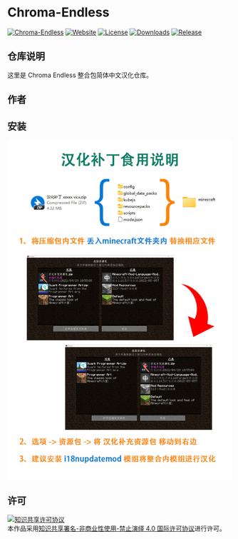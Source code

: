 <!-- markdownlint-disable MD033 -->
# Chroma-Endless

[![Chroma-Endless](https://img.shields.io/badge/CurseForge-Chroma--Endless-F16436)](https://www.curseforge.com/minecraft/modpacks/chroma-endless)
[![Website](https://shields.io/website?up_message=anyijun.com&url=http://anyijun.com&label=Website)](http://anyijun.com)
[![License](https://img.shields.io/badge/License-CC%20BY--NC--ND%204.0-blue)](https://github.com/ShaBaiTianCN/Chroma-Endless/blob/master/LICENSE)
[![Downloads](https://shields.io/github/downloads/ShaBaiTianCN/Chroma-Endless/total?label=Downloads)](https://github.com/ShaBaiTianCN/Chroma-Endless/releases)
[![Release](https://shields.io/github/v/release/ShaBaiTianCN/Chroma-Endless?display_name=tag&include_prereleases&label=Release)](https://github.com/ShaBaiTianCN/Chroma-Endless/releases/latest)

## 仓库说明

这里是 Chroma Endless 整合包简体中文汉化仓库。

## 作者

## 安装

![汉化补丁食用说明](汉化补丁食用说明.jpg)

## 许可

<a rel="license" href="http://creativecommons.org/licenses/by-nc-nd/4.0/"><img alt="知识共享许可协议" style="border-width:0" src="https://i.creativecommons.org/l/by-nc-nd/4.0/88x31.png" /></a><br />本作品采用<a rel="license" href="http://creativecommons.org/licenses/by-nc-nd/4.0/">知识共享署名-非商业性使用-禁止演绎 4.0 国际许可协议</a>进行许可。
